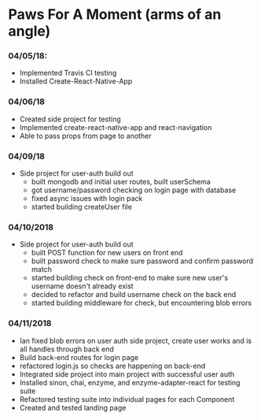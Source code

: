 # Paws For A Moment (arms of an angle)

### 04/05/18:
- Implemented Travis CI testing
- Installed Create-React-Native-App

### 04/06/18
- Created side project for testing
- Implemented create-react-native-app and react-navigation
- Able to pass props from page to another

### 04/09/18
- Side project for user-auth build out
  - built mongodb and initial user routes, built userSchema
  - got username/password checking on login page with database
  - fixed async issues with login pack
  - started building createUser file

### 04/10/2018
- Side project for user-auth build out
  - built POST function for new users on front end
  - built password check to make sure password and confirm password match
  - started building check on front-end to make sure new user's username doesn't already exist
  - decided to refactor and build username check on the back end
  - started building middleware for check, but encountering blob errors

### 04/11/2018
- Ian fixed blob errors on user auth side project, create user works and is all handles through back end
- Build back-end routes for login page
- refactored login.js so checks are happening on back-end
- Integrated side project into main project with successful user auth
- Installed sinon, chai, enzyme, and enzyme-adapter-react for testing suite
- Refactored testing suite into individual pages for each Component
- Created and tested landing page
